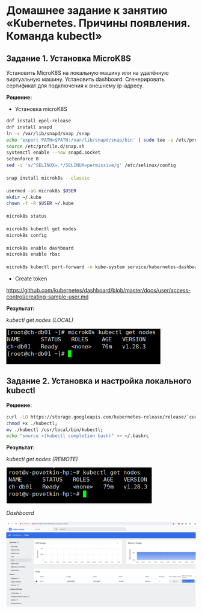 # Домашнее задание к занятию «Kubernetes. Причины появления. Команда kubectl»


## Задание 1. Установка MicroK8S

Установить MicroK8S на локальную машину или на удалённую виртуальную машину.
Установить dashboard.
Сгенерировать сертификат для подключения к внешнему ip-адресу.

**Решение:**

* Установка microK8S

```bash
dnf install epel-release
dnf install snapd
ln -s /var/lib/snapd/snap /snap
echo 'export PATH=$PATH:/var/lib/snapd/snap/bin' | sudo tee -a /etc/profile.d/snap.sh
source /etc/profile.d/snap.sh
systemctl enable --now snapd.socket
setenforce 0
sed -i 's/^SELINUX=.*/SELINUX=permissive/g' /etc/selinux/config

snap install microk8s --classic

usermod -aG microk8s $USER
mkdir ~/.kube
chown -f -R $USER ~/.kube

microk8s status

microk8s kubectl get nodes
microk8s config

microk8s enable dashboard
microk8s enable rbac

microk8s kubectl port-forward -n kube-system service/kubernetes-dashboard 10443:443 --address='0.0.0.0'
```

* Create token

https://github.com/kubernetes/dashboard/blob/master/docs/user/access-control/creating-sample-user.md


**Результат:**

*kubectl get nodes (LOCAL)*

![kuber1.1-task1-1](./home_work/kuber_1.1/screenshots/Screenshot_1.png)


## Задание 2. Установка и настройка локального kubectl

**Решение:**

```bash
curl -LO https://storage.googleapis.com/kubernetes-release/release/`curl -s https://storage.googleapis.com/kubernetes-release/release/stable.txt`/bin/linux/amd64/kubectl;
chmod +x ./kubectl;
mv ./kubectl /usr/local/bin/kubectl;
echo "source <(kubectl completion bash)" >> ~/.bashrc
```

**Результат:**

*kubectl get nodes (REMOTE)*

![kuber1.1-task2-1](./home_work/kuber_1.1/screenshots/Screenshot_2.png)

*Dashboard*

![kuber1.1-task2-2](./home_work/kuber_1.1/screenshots/Screenshot_3.png)